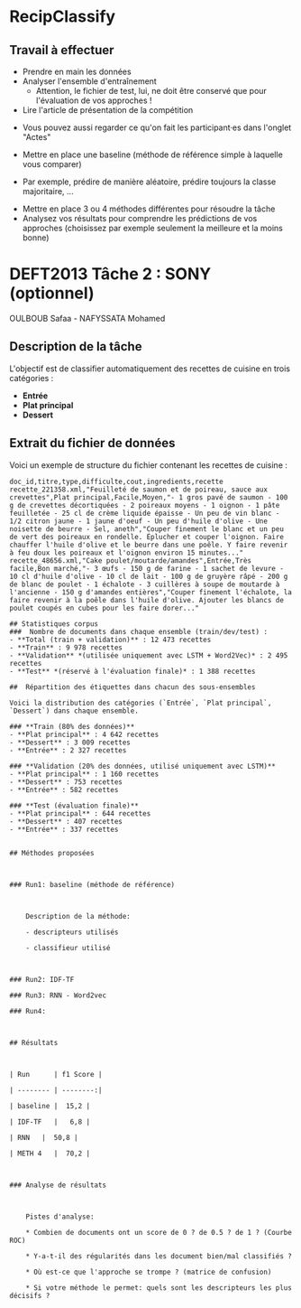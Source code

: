 # RecipClassify

## Travail à effectuer

- Prendre en main les données
- Analyser l'ensemble d'entraînement
  * Attention, le fichier de test, lui, ne doit être conservé que pour l'évaluation de vos approches !
- Lire l'article de présentation de la compétition
 * Vous pouvez aussi regarder ce qu'on fait les participant·es dans l'onglet "Actes"
- Mettre en place une baseline (méthode de référence simple à laquelle vous comparer)
 * Par exemple, prédire de manière aléatoire, prédire toujours la classe majoritaire, ...
- Mettre en place 3 ou 4 méthodes différentes pour résoudre la tâche
- Analysez vos résultats pour comprendre les prédictions de vos approches (choisissez par exemple seulement la meilleure et la moins bonne)

# DEFT2013 Tâche 2 : SONY (optionnel)

OULBOUB Safaa - NAFYSSATA Mohamed



## Description de la tâche
L'objectif est de classifier automatiquement des recettes de cuisine en trois catégories :
- **Entrée**  
- **Plat principal**  
- **Dessert**  
## Extrait du fichier de données

Voici un exemple de structure du fichier contenant les recettes de cuisine :

```csv
doc_id,titre,type,difficulte,cout,ingredients,recette
recette_221358.xml,"Feuilleté de saumon et de poireau, sauce aux crevettes",Plat principal,Facile,Moyen,"- 1 gros pavé de saumon - 100 g de crevettes décortiquées - 2 poireaux moyens - 1 oignon - 1 pâte feuilletée - 25 cl de crème liquide épaisse - Un peu de vin blanc - 1/2 citron jaune - 1 jaune d'oeuf - Un peu d'huile d'olive - Une noisette de beurre - Sel, aneth","Couper finement le blanc et un peu de vert des poireaux en rondelle. Éplucher et couper l'oignon. Faire chauffer l'huile d'olive et le beurre dans une poêle. Y faire revenir à feu doux les poireaux et l'oignon environ 15 minutes..."
recette_48656.xml,"Cake poulet/moutarde/amandes",Entrée,Très facile,Bon marché,"- 3 œufs - 150 g de farine - 1 sachet de levure - 10 cl d'huile d'olive - 10 cl de lait - 100 g de gruyère râpé - 200 g de blanc de poulet - 1 échalote - 3 cuillères à soupe de moutarde à l'ancienne - 150 g d'amandes entières","Couper finement l'échalote, la faire revenir à la poêle dans l'huile d'olive. Ajouter les blancs de poulet coupés en cubes pour les faire dorer..."

## Statistiques corpus
###  Nombre de documents dans chaque ensemble (train/dev/test) :
- **Total (train + validation)** : 12 473 recettes
- **Train** : 9 978 recettes
- **Validation** *(utilisée uniquement avec LSTM + Word2Vec)* : 2 495 recettes
- **Test** *(réservé à l'évaluation finale)* : 1 388 recettes

##  Répartition des étiquettes dans chacun des sous-ensembles

Voici la distribution des catégories (`Entrée`, `Plat principal`, `Dessert`) dans chaque ensemble.

### **Train (80% des données)**
- **Plat principal** : 4 642 recettes
- **Dessert** : 3 009 recettes
- **Entrée** : 2 327 recettes

### **Validation (20% des données, utilisé uniquement avec LSTM)**
- **Plat principal** : 1 160 recettes
- **Dessert** : 753 recettes
- **Entrée** : 582 recettes

### **Test (évaluation finale)**
- **Plat principal** : 644 recettes
- **Dessert** : 407 recettes
- **Entrée** : 337 recettes


## Méthodes proposées



### Run1: baseline (méthode de référence)



	Description de la méthode:

	- descripteurs utilisés

	- classifieur utilisé



### Run2: IDF-TF 

### Run3: RNN - Word2vec

### Run4: 



## Résultats



| Run      | f1 Score |

| -------- | --------:|

| baseline |  15,2 |

| IDF-TF   |   6,8 |

| RNN   |  50,8 |

| METH 4   |  70,2 |



### Analyse de résultats

	

	Pistes d'analyse:

	* Combien de documents ont un score de 0 ? de 0.5 ? de 1 ? (Courbe ROC)

	* Y-a-t-il des régularités dans les document bien/mal classifiés ?

	* Où est-ce que l'approche se trompe ? (matrice de confusion)

	* Si votre méthode le permet: quels sont les descripteurs les plus décisifs ?
